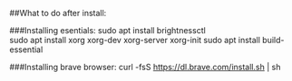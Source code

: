 ##What to do after install:

###Installing esentials:
sudo apt install brightnessctl  
sudo apt install xorg xorg-dev xorg-server xorg-init
sudo apt install build-essential  

###Installing brave browser:
curl -fsS https://dl.brave.com/install.sh | sh
